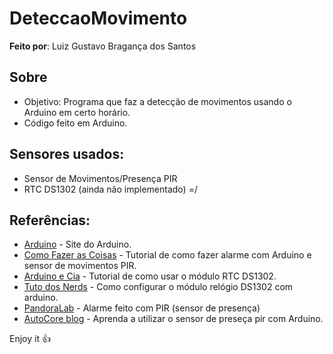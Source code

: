 # DeteccaoMovimento

**Feito por**: Luiz Gustavo Bragança dos Santos

Sobre
---
- Objetivo: Programa que faz a detecção de movimentos usando o Arduino em certo horário.
- Código feito em Arduino.

Sensores usados:
---
- Sensor de Movimentos/Presença PIR
- RTC DS1302 (ainda não implementado) =/

Referências:
---
- [Arduino](https://www.arduino.cc/) - Site do Arduino.
- [Como Fazer as Coisas](http://www.comofazerascoisas.com.br/como-fazer-um-alarme-com-arduino-sensor-de-movimentos-pir.html) - Tutorial de como fazer alarme com Arduino e sensor de movimentos PIR.
- [Arduino e Cia](http://www.arduinoecia.com.br/2014/11/arduino-modulo-rtc-ds1302.html) - Tutorial de como usar o módulo RTC DS1302.
- [Tuto dos Nerds](http://tutodosnerds.blogspot.com.br/2015/02/como-configurar-o-modulo-relogio-ds1302.html) - Como configurar o módulo relógio DS1302 com arduino.
- [PandoraLab](https://pandoralab.com.br/tutorial/tutorial-alarme-feito-com-pir-sensor-de-presenca/) - Alarme feito com PIR (sensor de presença)
- [AutoCore blog](http://autocorerobotica.blog.br/aprenda-a-utilizar-o-sensor-de-presenca-pir-com-arduino/) - Aprenda a utilizar o sensor de preseça pir com Arduino.

Enjoy it :+1:
